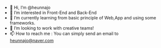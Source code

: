 - 👋 Hi, I’m @heunnajo
- 👀 I’m interested in Front-End and Back-End
- 🌱 I’m currently learning from basic principle of Web,App and using some frameworks.
- 💞️ I’m looking to work with creative teams! 
- 📫 How to reach me : You can simply send an email to heunnajo@naver.com

<!---
heunnajo/heunnajo is a ✨ special ✨ repository because its `README.md` (this file) appears on your GitHub profile.
You can click the Preview link to take a look at your changes.
--->

